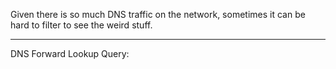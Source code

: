 
Given there is so much DNS traffic on the network, sometimes it can be hard to filter to see the weird stuff. 


-----------------------------------------


DNS Forward Lookup Query: 

